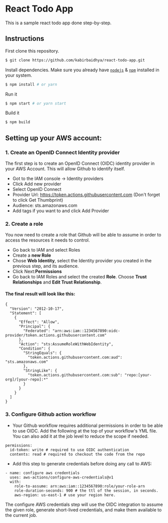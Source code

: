# React Todo App

This is a sample react todo app done step-by-step.

## Instructions

First clone this repository.
```bash
$ git clone https://github.com/kabirbaidhya/react-todo-app.git
```
Install dependencies. Make sure you already have [`nodejs`](https://nodejs.org/en/) & [`npm`](https://www.npmjs.com/) installed in your system.
```bash
$ npm install # or yarn
```

Run it
```bash
$ npm start # or yarn start
```
Build it
```bash
$ npm build
```

## Setting up your AWS account:
### 1. Create an OpenID Connect Identity provider
The first step is to create an OpenID Connect (OIDC) identity provider in your AWS Account. This will allow Github to identify itself.

* Got to the IAM console -> Identity providers
* Click Add new provider
* Select OpenID Connect
* Provider Url: https://token.actions.githubusercontent.com (Don't forget to click Get Thumbprint)
* Audience: sts.amazonaws.com
* Add tags if you want to and click Add Provider

### 2. Create a role

You now need to create a role that Github will be able to assume in order to access the resources it needs to control.

* Go back to IAM and select Roles
* Create a **new Role**
* Chose **Web Identity**, select the Identity provider you created in the previous step, and its audience.
* Click Next:**Permissions**
* Go back to IAM Roles and select the created **Role**. Choose **Trust Relationships** and **Edit Trust Relationship**.
#### The final result will look like this:
```
{
  "Version": "2012-10-17",
  "Statement": [
    {
      "Effect": "Allow",
      "Principal": {
        "Federated": "arn:aws:iam::1234567890:oidc-provider/token.actions.githubusercontent.com"
      },
      "Action": "sts:AssumeRoleWithWebIdentity",
      "Condition": {
        "StringEquals": {
          "token.actions.githubusercontent.com:aud": "sts.amazonaws.com"
        },
        "StringLike": {
          "token.actions.githubusercontent.com:sub": "repo:[your-org]/[your-repo]:*"
        }
      }
    }
  ]
}
```
### 3. Configure Github action workflow
* Your Github workflow requires additional permissions in order to be able to use OIDC. Add the following at the top of your workflow's YML file. You can also add it at the job level to reduce the scope if needed.
```
permissions:
  id-token: write # required to use OIDC authentication
  contents: read # required to checkout the code from the repo
```
* Add this step to generate credentials before doing any call to AWS:
```
- name: configure aws credentials
  uses: aws-actions/configure-aws-credentials@v1
  with:
    role-to-assume: arn:aws:iam::1234567890:role/your-role-arn
    role-duration-seconds: 900 # the ttl of the session, in seconds.
    aws-region: us-east-1 # use your region here.
```
The configure AWS credentials step will use the OIDC integration to assume the given role, generate short-lived credentials, and make them available to the current job.